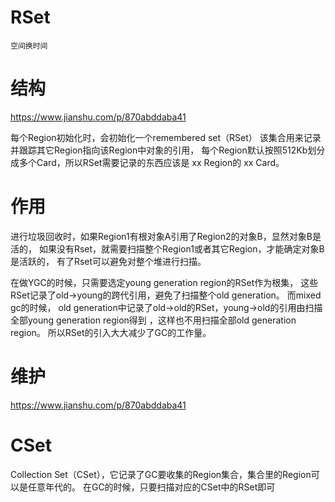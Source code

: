 
# RSet

    空间换时间

# 结构
https://www.jianshu.com/p/870abddaba41


每个Region初始化时，会初始化一个remembered set（RSet）
该集合用来记录并跟踪其它Region指向该Region中对象的引用，
每个Region默认按照512Kb划分成多个Card，所以RSet需要记录的东西应该是 xx Region的 xx Card。

# 作用

进行垃圾回收时，如果Region1有根对象A引用了Region2的对象B，显然对象B是活的，
如果没有Rset，就需要扫描整个Region1或者其它Region，才能确定对象B是活跃的，
有了Rset可以避免对整个堆进行扫描。


在做YGC的时候，只需要选定young generation region的RSet作为根集，
这些RSet记录了old->young的跨代引用，避免了扫描整个old generation。 
而mixed gc的时候，
old generation中记录了old->old的RSet，young->old的引用由扫描全部young generation region得到
，这样也不用扫描全部old generation region。
所以RSet的引入大大减少了GC的工作量。

# 维护

https://www.jianshu.com/p/870abddaba41
    

# CSet
Collection Set（CSet），它记录了GC要收集的Region集合，集合里的Region可以是任意年代的。
在GC的时候，只要扫描对应的CSet中的RSet即可